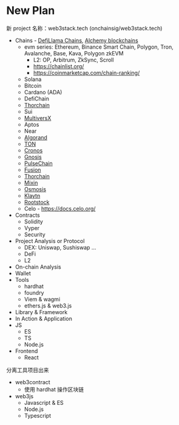 # New Plan

新 project 名称：web3stack.tech (onchainsig/web3stack.tech)



- Chains - [DefiLlama Chains](https://defillama.com/chains), [Alchemy blockchains](https://www.alchemy.com/top/blockchains)
  - evm series: Ethereum, Binance Smart Chain, Polygon, Tron, Avalanche, Base, Kava, Polygon zkEVM
    - L2: OP, Arbitrum, ZkSync, Scroll
    - https://chainlist.org/
    - https://coinmarketcap.com/chain-ranking/
  - Solana
  - Bitcoin
  - Cardano (ADA)
  - DefiChain
  - [Thorchain](https://defillama.com/chain/Thorchain)
  - Sui
  - [MultiversX](https://defillama.com/chain/MultiversX)
  - Aptos
  - Near
  - [Algorand](https://defillama.com/chain/Algorand)
  - [TON](https://defillama.com/chain/TON)
  - [Cronos](https://defillama.com/chain/Cronos)
  - [Gnosis](https://defillama.com/chain/Gnosis)
  - [PulseChain](https://defillama.com/chain/PulseChain)
  - [Fusion](https://defillama.com/chain/Fusion)
  - [Thorchain](https://defillama.com/chain/Thorchain)
  - [Mixin](https://defillama.com/chain/Mixin)
  - [Osmosis](https://defillama.com/chain/Osmosis)
  - [Klaytn](https://defillama.com/chain/Klaytn)
  - [Rootstock](https://defillama.com/chain/Rootstock)
  - Celo - https://docs.celo.org/
- Contracts
  - Solidity
  - Vyper
  - Security
- Project Analysis or Protocol
  - DEX: Uniswap, Sushiswap ...
  - DeFi
  - L2
- On-chain Analysis
- Wallet
- Tools
  - hardhat
  - foundry
  - Viem & wagmi
  - ethers.js & web3.js
- Library & Framework
- In Action & Application
- JS
  - ES
  - TS
  - Node.js
- Frontend
  - React
  




分离工具项目出来

- web3contract
  - 使用 hardhat 操作区块链
- web3js
  - Javascript & ES
  - Node.js
  - Typescript

